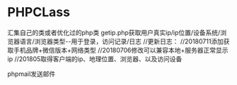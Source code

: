 # PHPCLass
汇集自己的类或者优化过的php类
getip.php获取用户真实ip/ip位置/设备系统/浏览器语言/浏览器类型--用于登录，访问记录/日志
//更新日志：
//20180711添加获取手机品牌+微信版本+网络类型
//20180706修改可以兼容本地+服务器正常显示ip
//201805取得客户端的ip、地理位置、浏览器、以及访问设备

phpmail发送邮件

